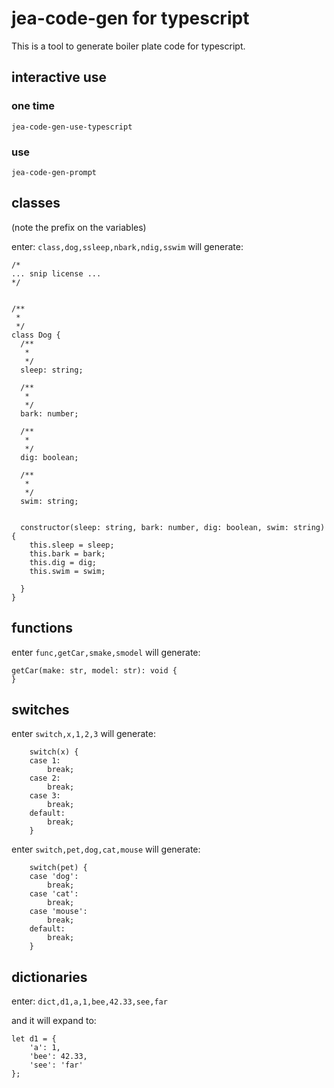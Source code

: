 # jea-code-gen for typescript

This is a tool to generate boiler plate code for typescript.

## interactive use
### one time
`jea-code-gen-use-typescript`

### use
`jea-code-gen-prompt`

## classes

(note the prefix on the variables)

enter: `class,dog,ssleep,nbark,ndig,sswim` will generate:

```
/*
... snip license ...
*/


/**
 *
 */
class Dog {
  /**
   *
   */
  sleep: string;

  /**
   *
   */
  bark: number;

  /**
   *
   */
  dig: boolean;

  /**
   *
   */
  swim: string;


  constructor(sleep: string, bark: number, dig: boolean, swim: string) {
    this.sleep = sleep;
    this.bark = bark;
    this.dig = dig;
    this.swim = swim;
    
  }
}
```

## functions
enter `func,getCar,smake,smodel` will generate:

```
getCar(make: str, model: str): void {
}
```

## switches
enter `switch,x,1,2,3` will generate:

```
    switch(x) {
    case 1:
        break;
    case 2:
        break;
    case 3:
        break;
    default:
        break;
    }
```

enter `switch,pet,dog,cat,mouse` will generate:

```
    switch(pet) {
    case 'dog':
        break;
    case 'cat':
        break;
    case 'mouse':
        break;
    default:
        break;
    }
```

## dictionaries

enter: `dict,d1,a,1,bee,42.33,see,far`

and it will expand to:

```
let d1 = {
    'a': 1,
    'bee': 42.33,
    'see': 'far'
};
```
